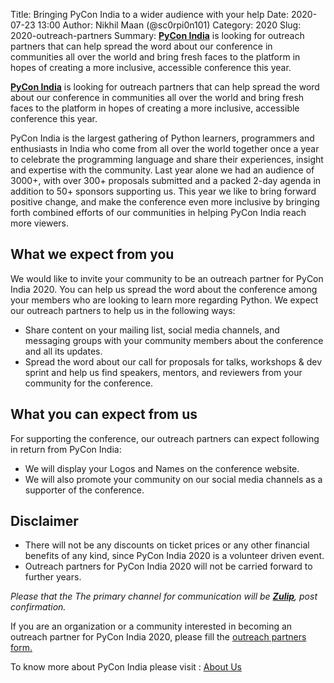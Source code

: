 Title: Bringing PyCon India to a wider audience with your help
Date: 2020-07-23 13:00
Author: Nikhil Maan (@sc0rpi0n101)
Category: 2020
Slug: 2020-outreach-partners
Summary: [**PyCon India**](https://in.pycon.org/2020/) is looking for outreach partners that can help spread the word about our conference in communities all over the world and bring fresh faces to the platform in hopes of creating a more inclusive, accessible conference this year.

[**PyCon India**](https://in.pycon.org/2020/) is looking for outreach partners that can help spread the word about our conference in communities all over the world and bring fresh faces to the platform in hopes of creating a more inclusive, accessible conference this year.

PyCon India is the largest gathering of Python learners, programmers and enthusiasts in India who come from all over the world together once a year to celebrate the programming language and share their experiences, insight and expertise with the community. Last year alone we had an audience of 3000+, with over 300+ proposals submitted and a packed 2-day agenda in addition to 50+ sponsors supporting us. This year we like to bring forward positive change, and make the conference even more inclusive by bringing forth combined efforts of our communities in helping PyCon India reach more viewers.

## What we expect from you 

We would like to invite your community to be an outreach partner for PyCon India 2020. You can help us spread the word about the conference among your members who are looking to learn more regarding Python. We expect our outreach partners to help us in the following ways: 

* Share content on your mailing list, social media channels, and messaging groups with your community members about the conference and all its updates. 
* Spread the word about our call for proposals for talks, workshops & dev sprint and help us find speakers, mentors, and reviewers from your community for the conference.

## What you can expect from us

For supporting the conference, our outreach partners can expect following in return from PyCon India:

* We will display your Logos and Names on the conference website. 
* We will also promote your community on our social media channels as a supporter of the conference.

## Disclaimer
 
* There will not be any discounts on ticket prices or any other financial benefits of any kind, since PyCon India 2020 is a volunteer driven event.  
* Outreach partners for PyCon India 2020 will not be carried forward to further years.  

_Please that the The primary channel for communication will be **[Zulip](https://pyconindia.zulipchat.com/)**, post confirmation._ 

If you are an organization or a community interested in becoming an outreach partner for PyCon India 2020, please fill the [outreach partners form.](https://docs.google.com/forms/d/e/1FAIpQLSd4wR-TW1l18e6LS-fVUxW2OQlva6GF3INhRnNi0xEbL1UxHA/viewform)

To know more about PyCon India please visit : [About Us](https://in.pycon.org/2020/about/)
